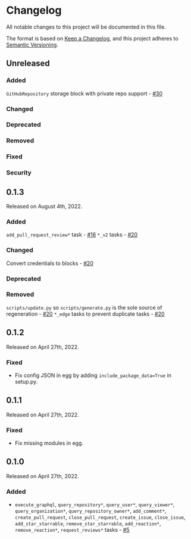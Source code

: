 # Changelog

All notable changes to this project will be documented in this file.

The format is based on [Keep a Changelog](https://keepachangelog.com/en/1.0.0/),
and this project adheres to [Semantic Versioning](https://semver.org/spec/v2.0.0.html).

## Unreleased

### Added
`GitHubRepository` storage block with private repo support - [#30](https://github.com/PrefectHQ/prefect-github/pull/30)

### Changed

### Deprecated

### Removed

### Fixed

### Security

## 0.1.3

Released on August 4th, 2022.
### Added
`add_pull_request_review*` task - [#16](https://github.com/PrefectHQ/prefect-github/pull/16)
`*_v2` tasks - [#20](https://github.com/PrefectHQ/prefect-github/pull/20)

### Changed
Convert credentials to blocks - [#20](https://github.com/PrefectHQ/prefect-github/pull/20)

### Deprecated

### Removed
`scripts/update.py` so `scripts/generate.py` is the sole source of regeneration - [#20](https://github.com/PrefectHQ/prefect-github/pull/20)
`*_edge` tasks to prevent duplicate tasks - [#20](https://github.com/PrefectHQ/prefect-github/pull/20)

## 0.1.2

Released on April 27th, 2022.

### Fixed

- Fix config JSON in egg by adding `include_package_data=True` in setup.py.

## 0.1.1

Released on April 27th, 2022.

### Fixed

- Fix missing modules in egg.

## 0.1.0

Released on April 27th, 2022.

### Added

- `execute_graphql`, `query_repository*`, `query_user*`, `query_viewer*`, `query_organization*`, `query_repository_owner*`, `add_comment*`, `create_pull_request`, `close_pull_request`, `create_issue`, `close_issue`, `add_star_starrable`, `remove_star_starrable`, `add_reaction*`, `remove_reaction*`, `request_reviews*` tasks - [#5](https://github.com/PrefectHQ/prefect-github/pull/5)
